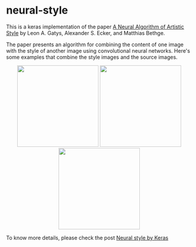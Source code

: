 # neural-style

This is a keras implementation of the paper [A Neural Algorithm of Artistic Style](http://arxiv.org/abs/1508.06576)
by Leon A. Gatys, Alexander S. Ecker, and Matthias Bethge.

The paper presents an algorithm for combining the content of one image with the style of another image using
convolutional neural networks. Here's some examples that combine the style images and the source images.

<div align="center"> 
 <img src="https://1.bp.blogspot.com/-RWqzc2pD_3U/WW92dPx-NrI/AAAAAAAAA8c/KUhc9qaq5TozEsenUDsFxGHgDNS9U_ZtwCLcBGAs/s320/bird_montage.png" height="220px">
 <img src="https://3.bp.blogspot.com/-qwzLvXCPdO4/WW92cly3n4I/AAAAAAAAA8Y/ROgdI9oXuk8cl1BCf6ZxSlLVhTQ-fZpJACLcBGAs/s320/building_montage.png" height="220px">
 <img src="https://1.bp.blogspot.com/-ydrqcjfcUxs/WW92cBsZaiI/AAAAAAAAA8U/IJ6pypWwfzgkTNBnDgjU8_Sc3q9YcyEXACLcBGAs/s320/dog_montage.png" width="220px">
</div>

To know more details, please check the post [Neural style by Keras](http://qtandopencv.blogspot.my/2017/07/neural-style-by-keras.html)